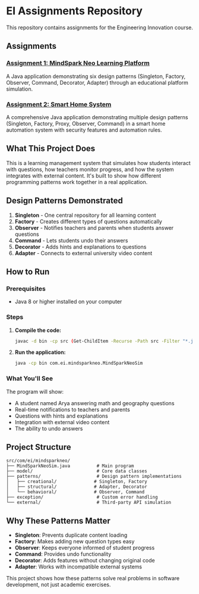 # EI Assignments Repository

This repository contains assignments for the Engineering Innovation course.

## Assignments

### [Assignment 1: MindSpark Neo Learning Platform](./assignment1/)
A Java application demonstrating six design patterns (Singleton, Factory, Observer, Command, Decorator, Adapter) through an educational platform simulation.

### [Assignment 2: Smart Home System](./assignment2/)
A comprehensive Java application demonstrating multiple design patterns (Singleton, Factory, Proxy, Observer, Command) in a smart home automation system with security features and automation rules.

## What This Project Does

This is a learning management system that simulates how students interact with questions, how teachers monitor progress, and how the system integrates with external content. It's built to show how different programming patterns work together in a real application.

## Design Patterns Demonstrated

1. **Singleton** - One central repository for all learning content
2. **Factory** - Creates different types of questions automatically  
3. **Observer** - Notifies teachers and parents when students answer questions
4. **Command** - Lets students undo their answers
5. **Decorator** - Adds hints and explanations to questions
6. **Adapter** - Connects to external university video content

## How to Run

### Prerequisites
- Java 8 or higher installed on your computer

### Steps

1. **Compile the code:**
   ```bash
   javac -d bin -cp src (Get-ChildItem -Recurse -Path src -Filter "*.java" | ForEach-Object { $_.FullName })
   ```

2. **Run the application:**
   ```bash
   java -cp bin com.ei.mindsparkneo.MindSparkNeoSim
   ```

### What You'll See

The program will show:
- A student named Arya answering math and geography questions
- Real-time notifications to teachers and parents
- Questions with hints and explanations
- Integration with external video content
- The ability to undo answers

## Project Structure

```
src/com/ei/mindsparkneo/
├── MindSparkNeoSim.java          # Main program
├── model/                        # Core data classes
├── patterns/                     # Design pattern implementations
│   ├── creational/              # Singleton, Factory
│   ├── structural/              # Adapter, Decorator  
│   └── behavioral/              # Observer, Command
├── exception/                    # Custom error handling
└── external/                     # Third-party API simulation
```

## Why These Patterns Matter

- **Singleton**: Prevents duplicate content loading
- **Factory**: Makes adding new question types easy
- **Observer**: Keeps everyone informed of student progress
- **Command**: Provides undo functionality
- **Decorator**: Adds features without changing original code
- **Adapter**: Works with incompatible external systems

This project shows how these patterns solve real problems in software development, not just academic exercises.
